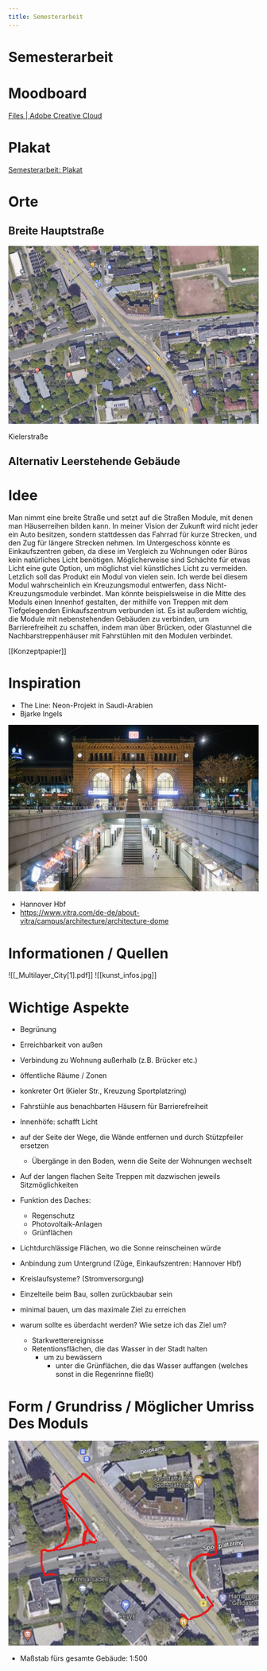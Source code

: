 ```yaml
---
title: Semesterarbeit
---
```

# Semesterarbeit

# Moodboard

[Files | Adobe Creative Cloud](https://assets.adobe.com/id/urn:aaid:sc:EU:56117d20-8ad0-447a-8cd3-6ff711511e96?view=published)

# Plakat

[Semesterarbeit: Plakat](Semesterarbeit/Semesterarbeit%20Plakat.md)

# Orte

## Breite Hauptstraße

![Kielerstraße](Semesterarbeit/Untitled.png)

Kielerstraße

## Alternativ Leerstehende Gebäude

[](https://www.google.com/maps/@53.5575901,9.9374158,3a,60y,145.33h,93.11t/data=!3m6!1e1!3m4!1stp1Cswt1a79WmuuwTplSWw!2e0!7i13312!8i6656)

[](https://www.google.com/maps/place/Knechtsche+Hallen/@53.7508673,9.6589673,3a,75y,90t/data=!3m8!1e2!3m6!1sAF1QipM4VcbcBM7GJ64ABStPtYh0g5RMG2uD3uBOQsJR!2e10!3e12!6shttps:%2F%2Flh5.googleusercontent.com%2Fp%2FAF1QipM4VcbcBM7GJ64ABStPtYh0g5RMG2uD3uBOQsJR%3Dw114-h86-k-no!7i4816!8i3612!4m11!1m2!2m1!1selmshorn+lederfabrik!3m7!1s0x47b3d5e6d7bf39cb:0xf4b1405c55f25ff2!8m2!3d53.750751!4d9.6581829!10e5!15sChRlbG1zaG9ybiBsZWRlcmZhYnJpa5IBDG1hbnVmYWN0dXJlcuABAA!16s%2Fg%2F11t30hqj49)

# Idee

Man nimmt eine breite Straße und setzt auf die Straßen Module, mit denen man Häuserreihen bilden kann. In meiner Vision der Zukunft wird nicht jeder ein Auto besitzen, sondern stattdessen das Fahrrad für kurze Strecken, und den Zug für längere Strecken nehmen. Im Untergeschoss könnte es Einkaufszentren geben, da diese im Vergleich zu Wohnungen oder Büros kein natürliches Licht benötigen. Möglicherweise sind Schächte für etwas Licht eine gute Option, um möglichst viel künstliches Licht zu vermeiden. Letzlich soll das Produkt ein Modul von vielen sein. Ich werde bei diesem Modul wahrscheinlich ein Kreuzungsmodul entwerfen, dass Nicht-Kreuzungsmodule verbindet. Man könnte beispielsweise in die Mitte des Moduls einen Innenhof gestalten, der mithilfe von Treppen mit dem Tiefgelegenden Einkaufszentrum verbunden ist. Es ist außerdem wichtig, die Module mit nebenstehenden Gebäuden zu verbinden, um Barrierefreiheit zu schaffen, indem man über Brücken, oder Glastunnel die Nachbarstreppenhäuser mit Fahrstühlen mit den Modulen verbindet.

[[Konzeptpapier]]

# Inspiration

- The Line: Neon-Projekt in Saudi-Arabien
- Bjarke Ingels

![Hannover Hbf](Semesterarbeit/Untitled%201.png)

- Hannover Hbf
- https://www.vitra.com/de-de/about-vitra/campus/architecture/architecture-dome

# Informationen / Quellen

![[_Multilayer_City[1].pdf]]
![[kunst_infos.jpg]]

# Wichtige Aspekte

- Begrünung
- Erreichbarkeit von außen
- Verbindung zu Wohnung außerhalb (z.B. Brücker etc.)
- öffentliche Räume / Zonen
- konkreter Ort (Kieler Str., Kreuzung Sportplatzring)
- Fahrstühle aus benachbarten Häusern für Barrierefreiheit
- Innenhöfe: schafft Licht

- auf der Seite der Wege, die Wände entfernen und durch Stützpfeiler ersetzen
	- Übergänge in den Boden, wenn die Seite der Wohnungen wechselt
- Auf der langen flachen Seite Treppen mit dazwischen jeweils Sitzmöglichkeiten
- Funktion des Daches:
	- Regenschutz
	- Photovoltaik-Anlagen
	- Grünflächen
- Lichtdurchlässige Flächen, wo die Sonne reinscheinen würde
- Anbindung zum Untergrund (Züge, Einkaufszentren: Hannover Hbf)
- Kreislaufsysteme? (Stromversorgung)
- Einzelteile beim Bau, sollen zurückbaubar sein
- minimal bauen, um das maximale Ziel zu erreichen
- warum sollte es überdacht werden? Wie setze ich das Ziel um?
	- Starkwetterereignisse
	- Retentionsflächen, die das Wasser in der Stadt halten
		- um zu bewässern
			- unter die Grünflächen, die das Wasser auffangen (welches sonst in die Regenrinne fließt)

# Form / Grundriss / Möglicher Umriss Des Moduls

![e.png](Semesterarbeit/e.png)

- Maßstab fürs gesamte Gebäude: 1:500